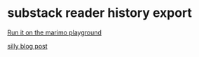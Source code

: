 # substack reader history export

[Run it on the marimo playground](https://marimo.app/github.com/seridescent/substack-reader-history-export/blob/main/main.py)

[silly blog post](https://seridescent.com/substack-history)